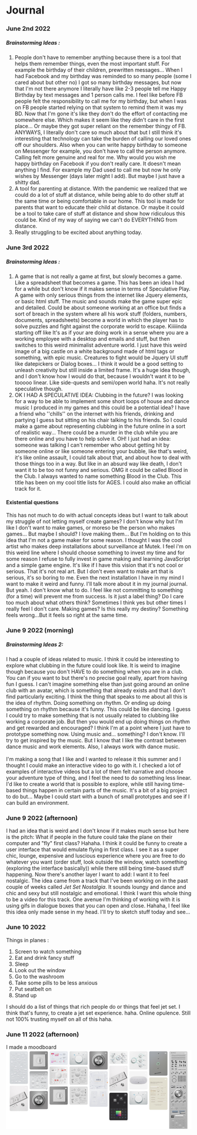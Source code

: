 # Journal

### June 2nd 2022
##### Brainstorming Ideas :
1. People don't have to remember anything because there is a tool that helps them remember things, even the most important stuff. For example the birthday of their children, prewritten messages... When I had Facebook and my birthday was reminded to so many people (some I cared about but other no) I got so many birthday messages, but now that I'm not there anymore I literally have like 2-3 people tell me Happy Birthday by text messages and 1 person calls me. I feel like before FB people felt the responsibility to call me for my birthday, but when I was on FB people started relying on that system to remind them it was my BD. Now that I'm gone it's like they don't do the effort of contacting me somewhere else. Which makes it seem like they didn't care in the first place... Or maybe they got super reliant on the remember thingy of FB. ANYWAYS, I literally don't care so much about that but I still think it's interesting that technology can take the burden of calling our loved ones off our shoulders.  Also when you can write happy birthday to someone on Messenger for example, you don't have to call the person anymore. Calling felt more genuine and real for me. Why would you wish me happy birthday on Facebook if you don't really care. It doesn't mean anything I find. For example my Dad used to call me but now he only wishes by Messenger (days later might I add). But maybe I just have a shitty dad.
2. A tool for parenting at distance. With the pandemic we realized that we could do a lot of stuff at distance, while being able to do other stuff at the same time or being comfortable in our home. This tool is made for parents that want to educate their child at distance. Or maybe it could be a tool to take care of stuff at distance and show how ridiculous this could be. Kind of my way of saying we can't do EVERYTHING from distance.
3. Really struggling to be excited about anything today.

### June 3rd 2022
##### Brainstorming Ideas :
1. A game that is not really a game at first, but slowly becomes a game. Like a spreadsheet that becomes a game. This has been an idea I had for a while but don't know if it makes sense in terms of Speculative Play. A game with only serious things from the internet like Jquery elements, or basic html stuff. The music and sounds make the game super epic and detailed. Could be about someone working at an office but finds a sort of breach in the system where all his work stuff (folders, numbers, documents, spreadsheets) become a world in which the player has to solve puzzles and fight against the corporate world to escape. Kiiiiinda starting off like It's as if your are doing work in a sense where you are a working employee with a desktop and emails and stuff, but then switches to this weird minimalist adventure world. I just have this weird image of a big castle on a white background made of html tags or something, with epic music. Creatures to fight would be Jquery UI stuff like datepickers or Dialog boxes... I think it would be a good setting to unleash creativity but still inside a limited frame. It's a huge idea though, and I don't know how I would do that, because I wouldn't want it to be tooooo linear. Like side-quests and semi/open world haha. It's not really speculative though.
2. OK I HAD A SPECULATIVE IDEA: Clubbing in the future? I was looking for a way to be able to implement some short loops of house and dance music I produced in my games and this could be a potential idea? I have a friend who ''chills'' on the internet with his friends, drinking and partying I guess but sitting on his chair talking to his friends. So I could make a game about representing clubbing in the future online in a sort of realistic way... There could be a murder in the club while you are there online and you have to help solve it. OH! I just had an idea: someone was talking I can't remember who about getting hit by someone online or like someone entering your bubble, like that's weird, it's like online assault, I could talk about that, and about how to deal with those things too in a way. But like in an absurd way like death, I don't want it to be too not funny and serious. OMG it could be called Blood in the Club. I always wanted to name something Blood in the Club. This title has been on my cool title lists for AGES. I could also make an official track for it.

#### Existential questions
This has not much to do with actual concepts ideas but I want to talk about my struggle of not letting myself create games? I don't know why but I'm like I don't want to make games, or moreso be the person who makes games... But maybe I should? I love making them... But I'm holding on to this idea that I'm not a game maker for some reason. I thought I was the cool artist who makes deep installations about surveillance at Mutek. I feel i'm on this weird line where I should choose something to invest my time and for some reason I refuse to fully invest in game making and learning JavaScript and a simple game engine. It's like if I have this vision that it's not cool or serious. That it's not real art. But I don't even want to make art that is serious, it's so boring to me. Even the next installation I have in my mind I want to make it weird and funny. I'll talk more about it in my journal journal. But yeah. I don't know what to do. I feel like not committing to something (for a time) will prevent me from success. Is it just a label thing? Do I care too much about what others think? Sometimes I think yes but other times I really feel I don't care. Making games? Is this really my destiny? Something feels wrong...But it feels so right at the same time.

### June 9 2022 (morning)
##### Brainstorming Ideas 2:
I had a couple of ideas related to music. I think it could be interesting to explore what clubbing in the future could look like. It is weird to imagine though because you don't HAVE to do something when you are in a club. You can if you want to but there's no precise goal really, apart from having fun I guess. I can't imagine something else than just going around an online club with an avatar, which is something that already exists and that I don't find particularly exciting. I think the thing that speaks to me about all this is the idea of rhythm. Doing something on rhythm. Or ending up doing something on rhythm because it's funny. This could be like dancing. I guess I could try to make something that is not usually related to clubbing like working a corporate job. But then you would end up doing things on rhythm and get rewarded and encouraged? I think I'm at a point where I just have to prototype something now. Using music and... something? I don't know. I'll try to get inspired by the music. But I know that I like the contrast between dance music and work elements. Also, I always work with dance music.
<br>
<br>
I'm making a song that I like and I wanted to release it this summer and I thought I could make an interactive video to go with it. I checked a lot of examples of interactive videos but a lot of them felt narrative and choose your adventure type of thing, and I feel the need to do something less linear. I'd like to create a world that is possible to explore, while still having time-based things happen in certain parts of the music. It's a bit of a big project to do but... Maybe I could start with a bunch of small prototypes and see if I can build an environment.

### June 9 2022 (afternoon)
I had an idea that is weird and I don't know if it makes much sense but here is the pitch: What if people in the future could take the plane on their computer and "fly" first class? Hahaha. I think it could be funny to create a user interface that would emulate flying in first class. I see it as a super chic, lounge, expensive and luscious experience where you are free to do whatever you want (order stuff, look outside the window, watch something (exploring the interface basically)) while there still being time-based stuff happening. Now there's another layer I want to add: I want it to feel nostalgic. The idea came from a track that I've been working on in the past couple of weeks called *Jet Set Nostalgia*. It sounds loungy and dance and chic and sexy but still nostalgic and emotional. I think I want this whole thing to be a video for this track. One avenue I'm thinking of working with it is using gifs in dialogue boxes that you can open and close. Hahaha, I feel like this idea only made sense in my head. I'll try to sketch stuff today and see...

### June 10 2022
Things in planes :
1. Screen to watch something
2. Eat and drink fancy stuff
3. Sleep
4. Look out the window
5. Go to the washroom
6. Take some pills to be less anxious
7. Put seatbelt on
8. Stand up

I should do a list of things that rich people do or things that feel jet set. I think that's funny, to create a jet set experience. haha. Online opulence. Still not 100% trusting myself on all of this haha.

### June 11 2022 (afternoon)
I made a moodboard ![](process/images/moodboard_gui.png)
